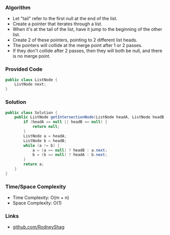 ### Algorithm

- Let "tail" refer to the first null at the end of the list.
- Create a pointer that iterates through a list.
- When it's at the tail of the list, have it jump to the beginning of the other list.
- Create 2 of these pointers, pointing to 2 different list heads.
- The pointers will collide at the merge point after 1 or 2 passes.
- If they don't collide after 2 passes, then they will both be null, and there is no merge point.

### Provided Code

```java
public class ListNode {
    ListNode next;
}
```

### Solution

```java
public class Solution {
    public ListNode getIntersectionNode(ListNode headA, ListNode headB) {
        if (headA == null || headB == null) {
            return null;
        }
        ListNode a = headA;
        ListNode b = headB;
        while (a != b) {
            a = (a == null) ? headB : a.next;
            b = (b == null) ? headA : b.next;
        }
        return a;
    }
}
```


### Time/Space Complexity

-  Time Complexity: O(m + n)
- Space Complexity: O(1)

### Links

- [github.com/RodneyShag](https://github.com/RodneyShag)
